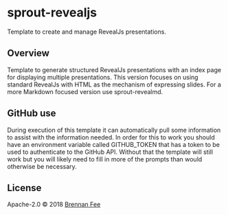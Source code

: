 # sprout-revealjs

Template to create and manage RevealJs presentations.

## Overview

Template to generate structured RevealJs presentations with an index page for displaying multiple
presentations. This version focuses on using standard RevealJs with HTML as the mechanism of
expressing slides. For a more Markdown focused version use sprout-revealmd.

## GitHub use

During execution of this template it can automatically pull some information to assist with the
information needed. In order for this to work you should have an environment variable called
GITHUB_TOKEN that has a token to be used to authenticate to the GitHub API. Without that the
template will still work but you will likely need to fill in more of the prompts than would
otherwise be necessary.

## License

Apache-2.0 © 2018 [Brennan Fee](https://github.com/brennanfee)
